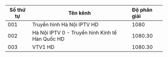 <table>
	<thead>
		<tr><th align="between">Số thứ tự</th><th align="between">Tên kênh</th><th align="left">Độ phân giải</th></tr>
	</thead>
	<tbody>
		<tr><td align="left">001</td><td align="left">Truyền hình Hà Nội IPTV HD</td><td align="left">1080</td></tr>
		<tr><td align="left">002</td><td align="left">Hà Nội IPTV 0 - Truyền hình Kinh tế Hàn Quốc HD</td><td align="left">1080.30</td></tr>
	        <tr><td align="left">003</td><td align="left">VTV1 HD</td><td align="left">1080.30</td></tr>
